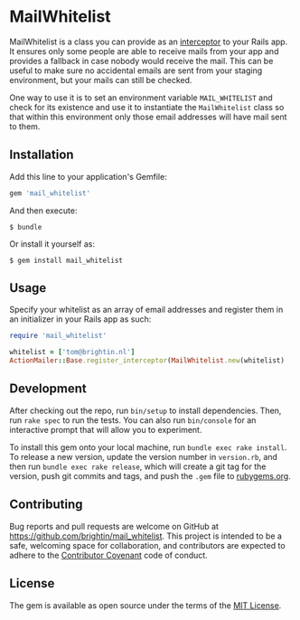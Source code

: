 # MailWhitelist

MailWhitelist is a class you can provide as an
[interceptor](http://guides.rubyonrails.org/action_mailer_basics.html#intercepting-emails)
to your Rails app. It ensures only some people are able to receive mails from
your app and provides a fallback in case nobody would receive the mail. This
can be useful to make sure no accidental emails are sent from your staging
environment, but your mails can still be checked.

One way to use it is to set an environment variable `MAIL_WHITELIST` and check
for its existence and use it to instantiate the `MailWhitelist` class so that
within this environment only those email addresses will have mail sent to them.

## Installation

Add this line to your application's Gemfile:

```ruby
gem 'mail_whitelist'
```

And then execute:

    $ bundle

Or install it yourself as:

    $ gem install mail_whitelist

## Usage

Specify your whitelist as an array of email addresses and register them in an
initializer in your Rails app as such:

```ruby
require 'mail_whitelist'

whitelist = ['tom@brightin.nl']
ActionMailer::Base.register_interceptor(MailWhitelist.new(whitelist)
```

## Development

After checking out the repo, run `bin/setup` to install dependencies. Then, run `rake spec` to run the tests. You can also run `bin/console` for an interactive prompt that will allow you to experiment.

To install this gem onto your local machine, run `bundle exec rake install`. To release a new version, update the version number in `version.rb`, and then run `bundle exec rake release`, which will create a git tag for the version, push git commits and tags, and push the `.gem` file to [rubygems.org](https://rubygems.org).

## Contributing

Bug reports and pull requests are welcome on GitHub at https://github.com/brightin/mail_whitelist. This project is intended to be a safe, welcoming space for collaboration, and contributors are expected to adhere to the [Contributor Covenant](http://contributor-covenant.org) code of conduct.


## License

The gem is available as open source under the terms of the [MIT License](http://opensource.org/licenses/MIT).
